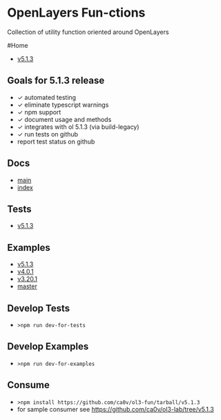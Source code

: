 # OpenLayers Fun-ctions

Collection of utility function oriented around OpenLayers

#Home

-   [v5.1.3](https://github.com/ca0v/ol3-fun/tree/v5.1.3)

## Goals for 5.1.3 release

-   ✓ automated testing
-   ✓ eliminate typescript warnings
-   ✓ npm support
-   ✓ document usage and methods
-   ✓ integrates with ol 5.1.3 (via build-legacy)
-   ✓ run tests on github
-   report test status on github

## Docs

-   [main](https://rawgit.com/ca0v/ol3-fun/v5.1.3/built/docs/index.html)
-   [index](https://rawgit.com/ca0v/ol3-fun/v5.1.3/built/docs/modules/_index_.html)

## Tests

-   [v5.1.3](https://rawgit.com/ca0v/ol3-fun/v5.1.3/loaders/tests.html?theme=dark&debug=1&test=*)

## Examples

-   [v5.1.3](https://rawgit.com/ca0v/ol3-fun/v5.1.3/loaders/tests.html?theme=dark&debug=1&run=*)
-   [v4.0.1](https://rawgit.com/ca0v/ol3-fun/v4.0.1/rawgit.html)
-   [v3.20.1](https://rawgit.com/ca0v/ol3-fun/v3.20.1/rawgit.html)
-   [master](https://rawgit.com/ca0v/ol3-fun/master/rawgit.html)

## Develop Tests

-   `>npm run dev-for-tests`

## Develop Examples

-   `>npm run dev-for-examples`

## Consume

-   `>npm install https://github.com/ca0v/ol3-fun/tarball/v5.1.3`
-   for sample consumer see https://github.com/ca0v/ol3-lab/tree/v5.1.3
